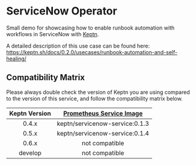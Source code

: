 # ServiceNow Operator

Small demo for showcasing how to enable runbook automation with workflows in ServiceNow with [Keptn](https://keptn.sh).

A detailed description of this use case can be found here: https://keptn.sh/docs/0.2.0/usecases/runbook-automation-and-self-healing/ 

## Compatibility Matrix

Please always double check the version of Keptn you are using compared to the version of this service, and follow the compatibility matrix below.


| Keptn Version    | [Prometheus Service Image](https://hub.docker.com/r/keptn/servicenow-service/tags) |
|:----------------:|:----------------------------------------:|
|       0.4.x      | keptn/servicenow-service:0.1.3  |
|       0.5.x      | keptn/servicenow-service:0.1.4  |
|       0.6.x      | not compatible |
|      develop     | not compatible |
